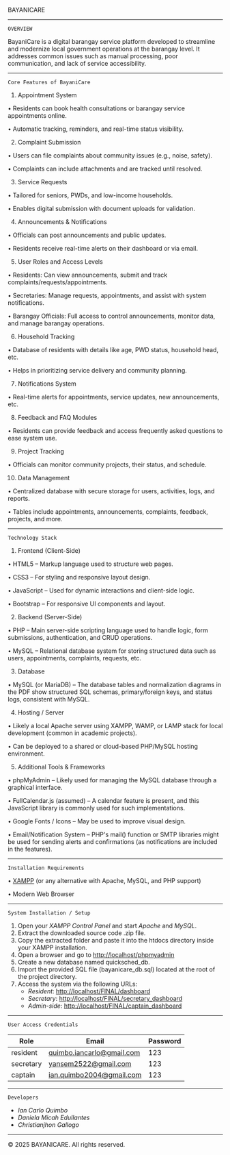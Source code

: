 BAYANICARE

__________________________________________________________________________________________________________________________________________________________________________________________
    OVERVIEW

BayaniCare is a digital barangay service platform developed to streamline and modernize local government operations at the barangay level. It addresses common issues such as manual     processing, poor communication, and lack of service accessibility.

__________________________________________________________________________________________________________________________________________________________________________________________
    Core Features of BayaniCare

1. Appointment System
   
•	Residents can book health consultations or barangay service appointments online.

•	Automatic tracking, reminders, and real-time status visibility.

2. Complaint Submission
   
•	Users can file complaints about community issues (e.g., noise, safety).

•	Complaints can include attachments and are tracked until resolved.

3. Service Requests
   
•	Tailored for seniors, PWDs, and low-income households.

•	Enables digital submission with document uploads for validation.

4. Announcements & Notifications
   
•	Officials can post announcements and public updates.

•	Residents receive real-time alerts on their dashboard or via email.

5. User Roles and Access Levels
    
•	Residents: Can view announcements, submit and track complaints/requests/appointments.

•	Secretaries: Manage requests, appointments, and assist with system notifications.

•	Barangay Officials: Full access to control announcements, monitor data, and manage barangay operations.

6. Household Tracking
    
•	Database of residents with details like age, PWD status, household head, etc.

•	Helps in prioritizing service delivery and community planning.

7. Notifications System
    
•	Real-time alerts for appointments, service updates, new announcements, etc.

8. Feedback and FAQ Modules
    
•	Residents can provide feedback and access frequently asked questions to ease system use.

9. Project Tracking
    
•	Officials can monitor community projects, their status, and schedule.

10. Data Management
    
•	Centralized database with secure storage for users, activities, logs, and reports.

•	Tables include appointments, announcements, complaints, feedback, projects, and more.

__________________________________________________________________________________________________________________________________________________________________________________________
    Technology Stack


1. Frontend (Client-Side)
   
•	HTML5 – Markup language used to structure web pages.

•   CSS3 – For styling and responsive layout design.

•	JavaScript – Used for dynamic interactions and client-side logic.

•	Bootstrap – For responsive UI components and layout.

2. Backend (Server-Side)
   
•	PHP – Main server-side scripting language used to handle logic, form submissions, authentication, and CRUD operations.

•	MySQL – Relational database system for storing structured data such as users, appointments, complaints, requests, etc.

3. Database
   
•	MySQL (or MariaDB) – The database tables and normalization diagrams in the PDF show structured SQL schemas, primary/foreign keys, and status logs, consistent with MySQL.

4. Hosting / Server
   
•	Likely a local Apache server using XAMPP, WAMP, or LAMP stack for local development (common in academic projects).

•	Can be deployed to a shared or cloud-based PHP/MySQL hosting environment.

5. Additional Tools & Frameworks
   
•	phpMyAdmin – Likely used for managing the MySQL database through a graphical interface.

•	FullCalendar.js (assumed) – A calendar feature is present, and this JavaScript library is commonly used for such implementations.

•	Google Fonts / Icons – May be used to improve visual design.

•	Email/Notification System – PHP's mail() function or SMTP libraries might be used for sending alerts and confirmations (as notifications are included in the features).


__________________________________________________________________________________________________________________________________________________________________________________________


    Installation Requirements

•    [XAMPP](https://www.apachefriends.org/) (or any alternative with Apache, MySQL, and PHP support)  

•    Modern Web Browser  


__________________________________________________________________________________________________________________________________________________________________________________________

    System Installation / Setup

1. Open your *XAMPP Control Panel* and start *Apache* and *MySQL*.
2. Extract the downloaded source code .zip file.
3. Copy the extracted folder and paste it into the htdocs directory inside your XAMPP installation.
4. Open a browser and go to [http://localhost/phpmyadmin](http://localhost/phpmyadmin)
5. Create a new database named quicksched_db.
6. Import the provided SQL file (bayanicare_db.sql) located at the root of the project directory.
7. Access the system via the following URLs:
   - *Resident*: [http://localhost/FINAL/dashboard](http://localhost/FINAL/dashboard.php)
   - *Secretary*: [http://localhost/FINAL/secretary_dashboard](http://localhost/FINAL/secretary_dashboard.php)
   - *Admin-side*: [http://localhost/FINAL/captain_dashboard](http://localhost/FINAL/captain_dashboard.php)

__________________________________________________________________________________________________________________________________________________________________________________________

    User Access Credentials

| Role      | Email                         | Password     |
|-----------|-------------------------------|--------------|
| resident  | quimbo.iancarlo@gmail.com     | 123          |
| secretary | yansem2522@gmail.com          | 123          |
| captain   | ian.quimbo2004@gmail.com      | 123          |

__________________________________________________________________________________________________________________________________________________________________________________________

    Developers

- *Ian Carlo Quimbo*  
- *Daniela Micah Edullantes*  
- *Christianjhon Gallogo*

__________________________________________________________________________________________________________________________________________________________________________________________

© 2025 BAYANICARE. All rights reserved.
